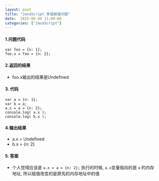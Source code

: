 ```yaml
---
layout: post
title: "JavaScript 多值赋值问题"
date:  2015-06-04 11:00:00
categories: ["JavaScript"]
---
```


#### 1.问题代码
```
var foo = {n: 1};
foo.x = foo = {n: 2};
```

#### 2.返回的结果
* foo.x输出的结果是Undefined


#### 3. 代码
```
var a = {n: 1};
var b = a;
a.x = a = {n: 2};
console.log( a.x );
console.log( b.x );
```

#### 4.输出结果
* a.x = Undefined
* b.x = {n: 2}


#### 5. 答案
* 个人觉得应该是 `a.x = a = {n: 2};` 执行的时候, `a.x`变量指向的是 `a` 的内存地址, 所以赋值改变的是原先的内存地址中的值